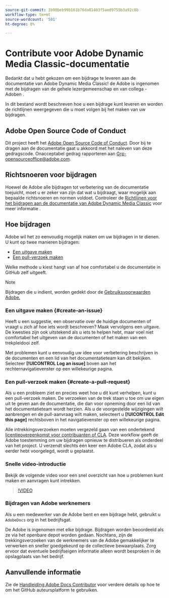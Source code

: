 ```yaml
---
source-git-commit: 1b90beb99b161b76da81403f5aed9755b3a92c8b
workflow-type: tm+mt
source-wordcount: '501'
ht-degree: 0%

---
```

# Contribute voor Adobe Dynamic Media Classic-documentatie

Bedankt dat u hebt gekozen om een bijdrage te leveren aan de documentatie van Adobe Dynamic Media Classic! de Adobe is ingenomen met de bijdragen van de gehele lezergemeenschap en van collega - Adoben .

In dit bestand wordt beschreven hoe u een bijdrage kunt leveren en worden de richtlijnen weergegeven die u moet volgen bij het maken van uw bijdragen.

## Adobe Open Source Code of Conduct

Dit project heeft het [Adobe Open Source Code of Conduct](code-of-conduct.md). Door bij te dragen aan de documentatie gaat u akkoord met het naleven van deze gedragscode. Onacceptabel gedrag rapporteren aan [Grp-opensourceoffice@adobe.com](mailto:Grp-opensourceoffice@adobe.com).

## Richtsnoeren voor bijdragen

Hoewel de Adobe alle bijdragen tot verbetering van de documentatie toejuicht, moet u er zeker van zijn dat wat u bijdraagt, waar mogelijk aan bepaalde richtsnoeren en normen voldoet. Controleer de [Richtlijnen voor het bijdragen aan de documentatie van Adobe Dynamic Media Classic](guidelines.md) voor meer informatie .

## Hoe bijdragen

Adobe wil het zo eenvoudig mogelijk maken om uw bijdragen in te dienen. U kunt op twee manieren bijdragen:

* [Een uitgave maken](#create-an-issue)
* [Een pull-verzoek maken](#create-a-pull-request)

Welke methode u kiest hangt van af hoe comfortabel u de documentatie in GitHub zelf uitgeeft.

>[!NOTE]
>
>Bijdragen die u indient, worden gedekt door de [Gebruiksvoorwaarden Adobe.](https://www.adobe.com/legal/terms.html)

### Een uitgave maken {#create-an-issue}

Heeft u een suggestie, een observatie over de huidige documenten of vraagt u zich af hoe iets wordt beschreven? Maak vervolgens een uitgave. De kwesties zijn ook uitstekend als u iets te helpen hebt, maar voel niet comfortabel het uitgeven van de documenten of het maken van een trekpleidooi zelf.

Met problemen kunt u eenvoudig uw idee voor verbetering beschrijven in de documenten en een lid van het documentatieteam kan dit bekijken. Selecteer **[!UICONTROL Log an issue]** boven aan het rechternavigatievenster op een willekeurige pagina.

### Een pull-verzoek maken {#create-a-pull-request}

Als u een probleem ziet en precies weet hoe u dit kunt verhelpen, kunt u een pull-verzoek maken. De verzoeken van de trek staan u toe om uw eigen uit te geven aan de documentatie, die dan voor opneming door een lid van het documentatieteam wordt herzien. Als u de voorgestelde wijzigingen wilt aanbrengen en de pull-aanvraag wilt maken, selecteert u **[!UICONTROL Edit this page]** rechtsboven in het navigatievenster op een willekeurige pagina.

Alle intrekkingsverzoeken moeten vergezeld gaan van een ondertekend [licentieovereenkomst voor contribuanten of CLA](https://opensource.adobe.com/cla.html). Deze workflow geeft de Adobe toestemming om uw bijdragen opnieuw te distribueren als onderdeel van het project. U verzendt slechts één keer een Adobe CLA, zodat als u eerder hebt voorgelegd, wordt u geplaatst.

### Snelle video-introductie

Bekijk de volgende video voor een snel overzicht van hoe u problemen kunt maken en aanvragen kunt intrekken.

>[!VIDEO](https://video.tv.adobe.com/v/27069)

### Bijdragen van Adobe werknemers

Als u een medewerker van de Adobe bent en een bijdrage hebt, gebruikt u `AdobeDocs` org in het bedrijfsgat.

De Adobe is ingenomen met elke bijdrage. Bijdragen worden beoordeeld als ze via het openbare depot worden gedaan. Nochtans, zijn de trekkingsverzoeken van de werknemers van de Adobe gemakkelijker te verwerken en sneller goedgekeurd op de collectieve bewaarplaats. Zorg ervoor dat eventuele bedrijfseigen informatie alleen wordt besproken in de opslagplaats van het bedrijf.

## Aanvullende informatie

Zie de [Handleiding Adobe Docs Contributor](https://experienceleague.adobe.com/docs/contributor/contributor-guide/introduction.html) voor verdere details op hoe te om het GitHub auteursplatform te gebruiken.
